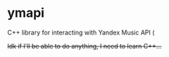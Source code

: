 # ymapi
C++ library for interacting with Yandex Music API (


~~Idk if I'll be able to do anything, I need to learn C++...~~
